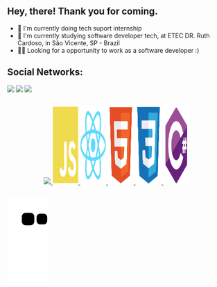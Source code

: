 ## Hey, there! Thank you for coming.

- 🔭 I'm currently doing tech suport internship
- 🌱 I'm currently studying software developer tech, at ETEC DR. Ruth Cardoso, in São Vicente, SP - Brazil 
- 🧑‍💼 Looking for a opportunity to work as a software developer :)

<div> 

## Social Networks:


  <a href="mailto:pedrovitorcoelho@outlook.com" target="_blank"><img src="https://img.shields.io/badge/Microsoft_Outlook-0078D4?style=for-the-badge&logo=microsoft-outlook&logoColor=white" target="_blank"></a>
  <a href="https://www.linkedin.com/in/pedrovitorcoelho" target="_blank"><img src="https://img.shields.io/badge/-LinkedIn-%230077B5?style=for-the-badge&logo=linkedin&logoColor=white" target="_blank"></a> 
  <a href="https://instagram.com/pedrovitor___?igshid=YmMyMTA2M2Y=" target="_blank"><img src="https://img.shields.io/badge/-Instagram-%23E4405F?style=for-the-badge&logo=instagram&logoColor=white" target="_blank"></a>
 
</div>

##


<div align="center">
  <a href="https://github.com/pedrovitorcoelho">
  <img height="180em" src="https://github-readme-stats.vercel.app/api?username=pedrovitorcoelho&show_icons=true&theme=dark&include_all_commits=true&count_private=true&title_color=008000"/>
  
  <img height="180em" margin-left="5px" alt="Pedro-Js" height="40" width="60" src="https://raw.githubusercontent.com/devicons/devicon/master/icons/javascript/javascript-plain.svg">
  <img height="180em" alt="Pedro-React" height="40" width="60" src="https://raw.githubusercontent.com/devicons/devicon/master/icons/react/react-original.svg">
  <img height="180em" alt="Pedro-HTML" height="40" width="60" src="https://raw.githubusercontent.com/devicons/devicon/master/icons/html5/html5-original.svg">
  <img height="180em" alt="Pedro-CSS" height="40" width="60" src="https://raw.githubusercontent.com/devicons/devicon/master/icons/css3/css3-original.svg">
  <img height="180em" alt="Pedro-Csharp" height="40" width="60" src="https://raw.githubusercontent.com/devicons/devicon/master/icons/csharp/csharp-original.svg">
  
  
</div> 
  

##
  
<div>

  ![Snake animation](https://github.com/pedrovitorcoelho/pedrovitorcoelho/blob/output/github-contribution-grid-snake.svg)
  
</div>

  
  
